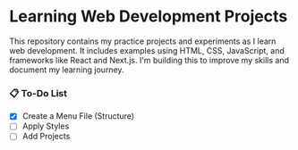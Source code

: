 # Learning Web Development Projects

This repository contains my practice projects and experiments as I learn web development. It includes examples using HTML, CSS, JavaScript, and frameworks like React and Next.js. I'm building this to improve my skills and document my learning journey.


### 📋 To-Do List

- [x] Create a Menu File (Structure)
- [ ] Apply Styles
- [ ] Add Projects